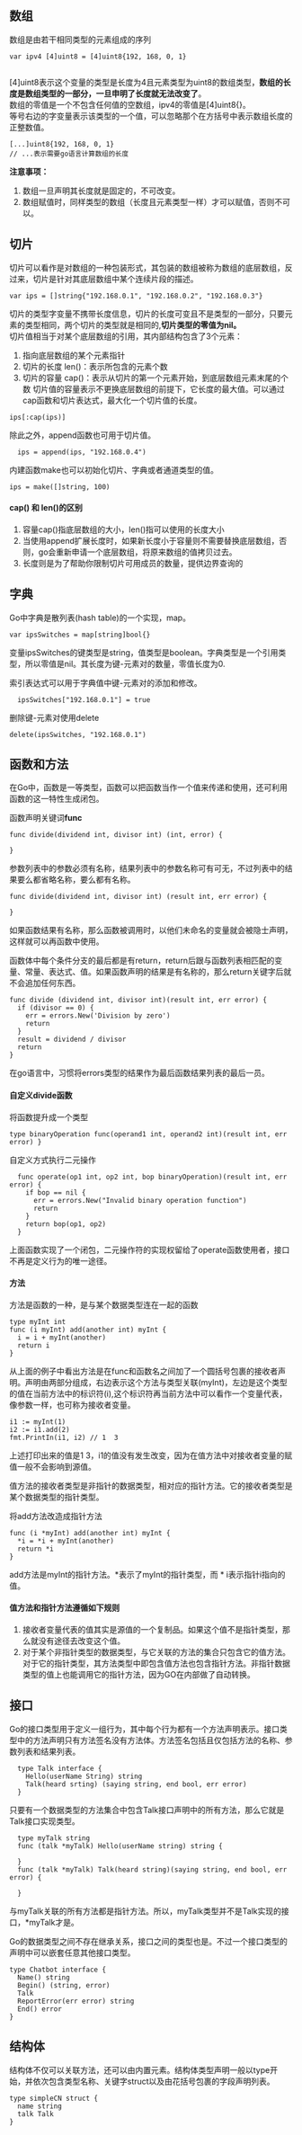 ## 数组
数组是由若干相同类型的元素组成的序列
```
var ipv4 [4]uint8 = [4]uint8{192, 168, 0, 1}
          
```
[4]uint8表示这个变量的类型是长度为4且元素类型为uint8的数组类型，**数组的长度是数组类型的一部分，一旦申明了长度就无法改变了**。<br>
数组的零值是一个不包含任何值的空数组，ipv4的零值是[4]uint8{}。<br>
等号右边的字变量表示该类型的一个值，可以忽略那个在方括号中表示数组长度的正整数值。
```
[...]uint8{192, 168, 0, 1}
// ...表示需要go语言计算数组的长度
```
**注意事项：**
1. 数组一旦声明其长度就是固定的，不可改变。
2. 数组赋值时，同样类型的数组（长度且元素类型一样）才可以赋值，否则不可以。
## 切片
切片可以看作是对数组的一种包装形式，其包装的数组被称为数组的底层数组，反过来，切片是针对其底层数组中某个连续片段的描述。
```
var ips = []string{"192.168.0.1", "192.168.0.2", "192.168.0.3"}
```
切片的类型字变量不携带长度信息，切片的长度可变且不是类型的一部分，只要元素的类型相同，两个切片的类型就是相同的,**切片类型的零值为nil。**<br>
切片值相当于对某个底层数组的引用，其内部结构包含了3个元素：
1. 指向底层数组的某个元素指针
2. 切片的长度 len()：表示所包含的元素个数
3. 切片的容量 cap()：表示从切片的第一个元素开始，到底层数组元素末尾的个数
切片值的容量表示不更换底层数组的前提下，它长度的最大值。可以通过cap函数和切片表达式，最大化一个切片值的长度。
```
ips[:cap(ips)]
```
除此之外，append函数也可用于切片值。
```
  ips = append(ips, "192.168.0.4")
```
内建函数make也可以初始化切片、字典或者通道类型的值。
```
ips = make([]string, 100)
```
#### cap() 和 len()的区别
1. 容量cap()指底层数组的大小，len()指可以使用的长度大小
2. 当使用append扩展长度时，如果新长度小于容量则不需要替换底层数组，否则，go会重新申请一个底层数组，将原来数组的值拷贝过去。
3. 长度则是为了帮助你限制切片可用成员的数量，提供边界查询的

## 字典
Go中字典是散列表(hash table)的一个实现，map。
```
var ipsSwitches = map[string]bool{}
```
变量ipsSwitches的键类型是string，值类型是boolean。字典类型是一个引用类型，所以零值是nil。其长度为键-元素对的数量，零值长度为0.

索引表达式可以用于字典值中键-元素对的添加和修改。
```
  ipsSwitches["192.168.0.1"] = true
```

删除键-元素对使用delete
```
delete(ipsSwitches, "192.168.0.1")
```

## 函数和方法
在Go中，函数是一等类型，函数可以把函数当作一个值来传递和使用，还可利用函数的这一特性生成闭包。

函数声明关键词**func**
```
func divide(dividend int, divisor int) (int, error) {
  
}
```
参数列表中的参数必须有名称，结果列表中的参数名称可有可无，不过列表中的结果要么都省略名称，要么都有名称。
```
func divide(dividend int, divisor int) (result int, err error) {
  
}
```
如果函数结果有名称，那么函数被调用时，以他们未命名的变量就会被隐士声明，这样就可以再函数中使用。

函数体中每个条件分支的最后都是有return，return后跟与函数列表相匹配的变量、常量、表达式、值。如果函数声明的结果是有名称的，那么return关键字后就不会追加任何东西。
```
func divide (dividend int, divisor int)(result int, err error) {
  if (divisor == 0) {
    err = errors.New('Division by zero')
    return
  }
  result = dividend / divisor
  return
}
```
在go语言中，习惯将errors类型的结果作为最后函数结果列表的最后一员。

#### 自定义divide函数
将函数提升成一个类型
```
type binaryOperation func(operand1 int, operand2 int)(result int, err error) }
```
自定义方式执行二元操作
```
  func operate(op1 int, op2 int, bop binaryOperation)(result int, err error) {
    if bop == nil {
      err = errors.New("Invalid binary operation function")
      return
    }
    return bop(op1, op2)
  }
```
上面函数实现了一个闭包，二元操作符的实现权留给了operate函数使用者，接口不再是定义行为的唯一途径。

#### 方法
方法是函数的一种，是与某个数据类型连在一起的函数
```
type myInt int
func (i myInt) add(another int) myInt {
  i = i + myInt(another)
  return i
}
```
从上面的例子中看出方法是在func和函数名之间加了一个圆括号包裹的接收者声明。声明由两部分组成，右边表示这个方法与类型关联(myInt)，左边是这个类型的值在当前方法中的标识符(i),这个标识符再当前方法中可以看作一个变量代表，像参数一样，也可称为接收者变量。
```
i1 := myInt(1)
i2 := i1.add(2)
fmt.PrintIn(i1, i2) // 1  3
```
上述打印出来的值是1 3，i1的值没有发生改变，因为在值方法中对接收者变量的赋值一般不会影响到源值。

值方法的接收者类型是非指针的数据类型，相对应的指针方法。它的接收者类型是某个数据类型的指针类型。

将add方法改造成指针方法
```
func (i *myInt) add(another int) myInt {
  *i = *i + myInt(another)
  return *i
}
```
add方法是myInt的指针方法。*表示了myInt的指针类型，而 * i表示指针i指向的值。

#### 值方法和指针方法遵循如下规则
1. 接收者变量代表的值其实是源值的一个复制品。如果这个值不是指针类型，那么就没有途径去改变这个值。
2. 对于某个非指针类型的数据类型，与它关联的方法的集合只包含它的值方法。对于它的指针类型，其方法类型中即包含值方法也包含指针方法。非指针数据类型的值上也能调用它的指针方法，因为GO在内部做了自动转换。

## 接口
Go的接口类型用于定义一组行为，其中每个行为都有一个方法声明表示。接口类型中的方法声明只有方法签名没有方法体。方法签名包括且仅包括方法的名称、参数列表和结果列表。
```
  type Talk interface {
    Hello(userName String) string
    Talk(heard srting) (saying string, end bool, err error)
  }
```
只要有一个数据类型的方法集合中包含Talk接口声明中的所有方法，那么它就是Talk接口实现类型。
```
  type myTalk string
  func (talk *myTalk) Hello(userName string) string {

  }
  func (talk *myTalk) Talk(heard string)(saying string, end bool, err error) {
    
  }
```
与myTalk关联的所有方法都是指针方法。所以，myTalk类型并不是Talk实现的接口，*myTalk才是。

Go的数据类型之间不存在继承关系，接口之间的类型也是。不过一个接口类型的声明中可以嵌套任意其他接口类型。
```
type Chatbot interface {
  Name() string
  Begin() (string, error)
  Talk
  ReportError(err error) string
  End() error
}
```

## 结构体
结构体不仅可以关联方法，还可以由内置元素。结构体类型声明一般以type开始，并依次包含类型名称、关键字struct以及由花括号包裹的字段声明列表。
```
type simpleCN struct {
  name string
  talk Talk
}
```
